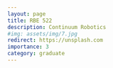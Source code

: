 ```yaml
---
layout: page
title: RBE 522
description: Continuum Robotics
#img: assets/img/7.jpg
redirect: https://unsplash.com
importance: 3
category: graduate
---
```

